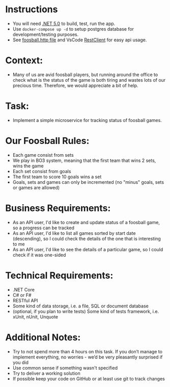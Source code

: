 # Instructions
* You will need [.NET 5.0](https://dotnet.microsoft.com/download/dotnet/5.0) to build, test, run the app.
* Use `docker-compose up -d` to setup postgres database for development/testing purposes.
* See [foosball.http file](./foosball.http) and VsCode [RestClient](https://marketplace.visualstudio.com/items?itemName=humao.rest-client) for easy api usage.

# Context:
* Many of us are avid foosball players, but running around the office to check what is the status of the game is both tiring and wastes lots of our precious time. Therefore, we would appreciate a bit of help.

# Task:
* Implement a simple microservice for tracking status of foosball games.

# Our Foosball Rules:
* Each game consist from sets
* We play in BO3 system, meaning that the first team that wins 2 sets, wins the game
* Each set consist from goals
* The first team to score 10 goals wins a set
* Goals, sets and games can only be incremented (no "minus" goals, sets or games are allowed)

# Business Requirements:
* As an API user, I'd like to create and update status of a foosball game, so a progress can be tracked
* As an API user, I'd like to list all games sorted by start date (descending), so I could check the details of the one that is interesting to me
* As an API user, I'd like to see the details of a particular game, so I could check if it was one-sided

# Technical Requirements:
* .NET Core
* C# or F#
* RESTful API
* Some kind of data storage, i.e. a file, SQL or document database
* (optional, if you plan to write tests) Some kind of tests framework, i.e. xUnit, nUnit, Unquote

# Additional Notes:
* Try to not spend more than 4 hours on this task. If you don’t manage to implement everything, no worries - we’d be very pleasantly surprised if you did
* Use common sense if something wasn't specified
* Try to deliver a working solution
* If possible keep your code on GitHub or at least use git to track changes
